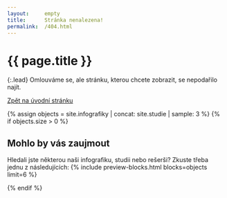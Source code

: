 ```yaml
---
layout:     empty
title:      Stránka nenalezena!
permalink:  /404.html
---
```

<div class="section"><div class="container" markdown="1">

# {{ page.title }}

{:.lead}
Omlouváme se, ale stránku, kterou chcete zobrazit, se nepodařilo najít.

<a href="/" class="btn btn-primary" role="button">Zpět na úvodní stránku</a>

</div></div>

{% assign objects = site.infografiky | concat: site.studie | sample: 3 %}
{% if objects.size > 0 %}
<div class="section"><div class="container" markdown="1">

## Mohlo by vás zaujmout

Hledali jste některou naši infografiku, studii nebo rešerši? Zkuste třeba jednu z následujících:
{% include preview-blocks.html blocks=objects limit=6 %}

</div></div>
{% endif %}